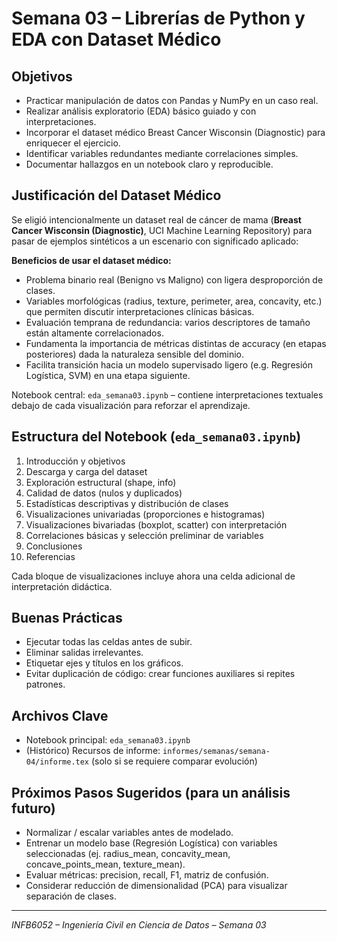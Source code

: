 # Semana 03 – Librerías de Python y EDA con Dataset Médico

## Objetivos
- Practicar manipulación de datos con Pandas y NumPy en un caso real.
- Realizar análisis exploratorio (EDA) básico guiado y con interpretaciones.
- Incorporar el dataset médico Breast Cancer Wisconsin (Diagnostic) para enriquecer el ejercicio.
- Identificar variables redundantes mediante correlaciones simples.
- Documentar hallazgos en un notebook claro y reproducible.

## Justificación del Dataset Médico
Se eligió intencionalmente un dataset real de cáncer de mama (**Breast Cancer Wisconsin (Diagnostic)**, UCI Machine Learning Repository) para pasar de ejemplos sintéticos a un escenario con significado aplicado:

**Beneficios de usar el dataset médico:**
- Problema binario real (Benigno vs Maligno) con ligera desproporción de clases.
- Variables morfológicas (radius, texture, perimeter, area, concavity, etc.) que permiten discutir interpretaciones clínicas básicas.
- Evaluación temprana de redundancia: varios descriptores de tamaño están altamente correlacionados.
- Fundamenta la importancia de métricas distintas de accuracy (en etapas posteriores) dada la naturaleza sensible del dominio.
- Facilita transición hacia un modelo supervisado ligero (e.g. Regresión Logística, SVM) en una etapa siguiente.

Notebook central: `eda_semana03.ipynb` – contiene interpretaciones textuales debajo de cada visualización para reforzar el aprendizaje.

## Estructura del Notebook (`eda_semana03.ipynb`)
1. Introducción y objetivos
2. Descarga y carga del dataset
3. Exploración estructural (shape, info)
4. Calidad de datos (nulos y duplicados)
5. Estadísticas descriptivas y distribución de clases
6. Visualizaciones univariadas (proporciones e histogramas)
7. Visualizaciones bivariadas (boxplot, scatter) con interpretación
8. Correlaciones básicas y selección preliminar de variables
9. Conclusiones
10. Referencias

Cada bloque de visualizaciones incluye ahora una celda adicional de interpretación didáctica.

## Buenas Prácticas
- Ejecutar todas las celdas antes de subir.
- Eliminar salidas irrelevantes.
- Etiquetar ejes y títulos en los gráficos.
- Evitar duplicación de código: crear funciones auxiliares si repites patrones.

## Archivos Clave
- Notebook principal: `eda_semana03.ipynb`
- (Histórico) Recursos de informe: `informes/semanas/semana-04/informe.tex` (solo si se requiere comparar evolución)

## Próximos Pasos Sugeridos (para un análisis futuro) 
- Normalizar / escalar variables antes de modelado.
- Entrenar un modelo base (Regresión Logística) con variables seleccionadas (ej. radius_mean, concavity_mean, concave_points_mean, texture_mean).
- Evaluar métricas: precision, recall, F1, matriz de confusión.
- Considerar reducción de dimensionalidad (PCA) para visualizar separación de clases.

---
*INFB6052 – Ingeniería Civil en Ciencia de Datos – Semana 03*

